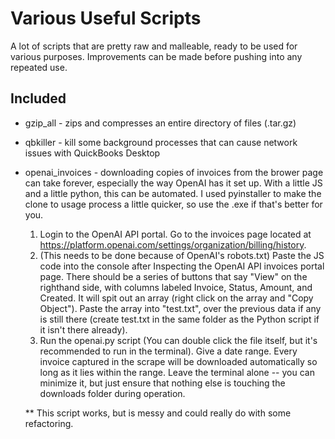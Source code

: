 # Various Useful Scripts

A lot of scripts that are pretty raw and malleable, ready to be used for various purposes. Improvements can be made before pushing into any repeated use. 

## Included
- gzip_all - zips and compresses an entire directory of files (.tar.gz)
- qbkiller - kill some background processes that can cause network issues with QuickBooks Desktop
- openai_invoices - downloading copies of invoices from the brower page can take forever, especially the way OpenAI has it set up. With a little JS and a little python, this can be automated. I used pyinstaller to make the clone to usage process a little quicker, so use the .exe if that's better for you. 

    1) Login to the OpenAI API portal. Go to the invoices page located at https://platform.openai.com/settings/organization/billing/history. 
    2) (This needs to be done because of OpenAI's robots.txt) Paste the JS code into the console after Inspecting the OpenAI API invoices portal page. There should be a series of buttons that say "View" on the righthand side, with columns labeled Invoice, Status, Amount, and Created. It will spit out an array (right click on the array and "Copy Object"). Paste the array into "test.txt", over the previous data if any is still there (create test.txt in the same folder as the Python script if it isn't there already). 
    3) Run the openai.py script (You can double click the file itself, but it's recommended to run in the terminal). Give a date range. Every invoice captured in the scrape will be downloaded automatically so long as it lies within the range. Leave the terminal alone -- you can minimize it, but just ensure that nothing else is touching the downloads folder during operation. 

    ** This script works, but is messy and could really do with some refactoring. 
